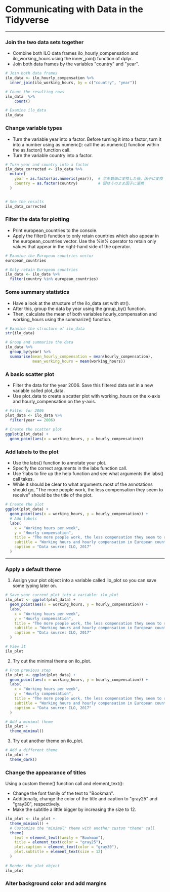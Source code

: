 # Communicating with Data in the Tidyverse
---
### Join the two data sets together
* Combine both ILO data frames ilo_hourly_compensation and ilo_working_hours using the inner_join() function of dplyr.
* Join both data frames by the variables "country" and "year".
```r
# Join both data frames
ilo_data <- ilo_hourly_compensation %>%
  inner_join(ilo_working_hours, by = c("country", "year"))

# Count the resulting rows
ilo_data  %>% 
    count()

# Examine ilo_data
ilo_data
```
### Change variable types
* Turn the variable year into a factor. Before turning it into a factor, turn it into a number using as.numeric(): call the as.numeric() function within the as.factor() function call.
* Turn the variable country into a factor.
```r
# Turn year and country into a factor
ilo_data_corrected <- ilo_data %>%
  mutate(
    year = as.factor(as.numeric(year)),  # 年を数値に変換した後、因子に変換
    country = as.factor(country)         # 国はそのまま因子に変換
  )


# See the results
ilo_data_corrected
```
### Filter the data for plotting
* Print european_countries to the console.
* Apply the filter() function to only retain countries which also appear in the european_countries vector. Use the %in% operator to retain only values that appear in the right-hand side of the operator.
```r
# Examine the European countries vector
european_countries

# Only retain European countries
ilo_data <- ilo_data %>%
  filter(country %in% european_countries)
```
### Some summary statistics
* Have a look at the structure of the ilo_data set with str().
* After this, group the data by year using the group_by() function.
* Then, calculate the mean of both variables hourly_compensation and working_hours using the summarize() function.
```r
# Examine the structure of ilo_data
str(ilo_data)

# Group and summarize the data
ilo_data %>%
  group_by(year) %>%
  summarise(mean_hourly_compensation = mean(hourly_compensation),
            mean_working_hours = mean(working_hours))
```
### A basic scatter plot
* Filter the data for the year 2006. Save this filtered data set in a new variable called plot_data.
* Use plot_data to create a scatter plot with working_hours on the x-axis and hourly_compensation on the y-axis.
```r
# Filter for 2006
plot_data <- ilo_data %>%
  filter(year == 2006)
  
# Create the scatter plot
ggplot(plot_data) +
  geom_point(aes(x = working_hours, y = hourly_compensation))
```
### Add labels to the plot
* Use the labs() function to annotate your plot.
* Specify the correct arguments in the labs function call.
* Use ?labs to fire up the help function and see what arguments the labs() call takes.
* While it should be clear to what arguments most of the annotations should go, "The more people work, the less compensation they seem to receive" should be the title of the plot.
```r
# Create the plot
ggplot(plot_data) +
  geom_point(aes(x = working_hours, y = hourly_compensation)) +
  # Add labels
  labs(
    x = "Working hours per week",
    y = "Hourly compensation",
    title = "The more people work, the less compensation they seem to receive",
    subtitle = "Working hours and hourly compensation in European countries, 2006",
    caption = "Data source: ILO, 2017"
  )
```
---
### Apply a default theme
1. Assign your plot object into a variable called ilo_plot so you can save some typing later on.
```r
# Save your current plot into a variable: ilo_plot
ilo_plot <- ggplot(plot_data) +
  geom_point(aes(x = working_hours, y = hourly_compensation)) +
  labs(
    x = "Working hours per week",
    y = "Hourly compensation",
    title = "The more people work, the less compensation they seem to receive",
    subtitle = "Working hours and hourly compensation in European countries, 2006",
    caption = "Data source: ILO, 2017"
  )

# View it
ilo_plot
```
2. Try out the minimal theme on ilo_plot.
```r
# From previous step
ilo_plot <- ggplot(plot_data) +
  geom_point(aes(x = working_hours, y = hourly_compensation)) +
  labs(
    x = "Working hours per week",
    y = "Hourly compensation",
    title = "The more people work, the less compensation they seem to receive",
    subtitle = "Working hours and hourly compensation in European countries, 2006",
    caption = "Data source: ILO, 2017"
  )

# Add a minimal theme
ilo_plot +
  theme_minimal()
```
3. Try out another theme on ilo_plot.
```r
# Add a different theme
ilo_plot +
  theme_dark()
```
### Change the appearance of titles
Using a custom theme() function call and element_text():
* Change the font family of the text to "Bookman".
* Additionally, change the color of the title and caption to "gray25" and "gray30", respectively.
* Make the subtitle a little bigger by increasing the size to 12.
```r
ilo_plot <- ilo_plot +
  theme_minimal() +
  # Customize the "minimal" theme with another custom "theme" call
  theme(
    text = element_text(family = "Bookman"),
    title = element_text(color = "gray25"),
    plot.caption = element_text(color = "gray30"),
    plot.subtitle = element_text(size = 12)
  )
  
# Render the plot object
ilo_plot
```
### Alter background color and add margins
